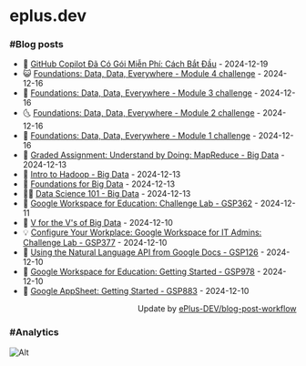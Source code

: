 # eplus.dev

### #Blog posts

<!-- BLOG-POST-LIST:START -->
 - 🧰 [GitHub Copilot Đã Có Gói Miễn Phí: Cách Bắt Đầu](https://eplus.dev/github-copilot-da-co-goi-mien-phi-cach-bat-dau) - 2024-12-19
 - 😺 [Foundations: Data, Data, Everywhere - Module 4 challenge](https://eplus.dev/foundations-data-data-everywhere-module-4-challenge) - 2024-12-16
 - 🗽 [Foundations: Data, Data, Everywhere - Module 3 challenge](https://eplus.dev/foundations-data-data-everywhere-module-3-challenge) - 2024-12-16
 - 🌜 [Foundations: Data, Data, Everywhere - Module 2 challenge](https://eplus.dev/foundations-data-data-everywhere-module-2-challenge) - 2024-12-16
 - 📝 [Foundations: Data, Data, Everywhere - Module 1 challenge](https://eplus.dev/foundations-data-data-everywhere-module-1-challenge) - 2024-12-16
 - 🚀 [Graded Assignment: Understand by Doing: MapReduce - Big Data](https://eplus.dev/graded-assignment-understand-by-doing-mapreduce-big-data) - 2024-12-13
 - 💼 [Intro to Hadoop - Big Data](https://eplus.dev/intro-to-hadoop-big-data) - 2024-12-13
 - 🦣 [Foundations for Big Data](https://eplus.dev/foundations-for-big-data) - 2024-12-13
 - 👨‍🏫 [Data Science 101 - Big Data](https://eplus.dev/data-science-101-big-data) - 2024-12-13
 - 🔭 [Google Workspace for Education: Challenge Lab - GSP362](https://eplus.dev/google-workspace-for-education-challenge-lab-gsp362) - 2024-12-11
 - 🤡 [V for the V&#39;s of Big Data](https://eplus.dev/v-for-the-vs-of-big-data) - 2024-12-10
 - 💡 [Configure Your Workplace: Google Workspace for IT Admins: Challenge Lab - GSP377](https://eplus.dev/configure-your-workplace-google-workspace-for-it-admins-challenge-lab-gsp377) - 2024-12-10
 - 🦣 [Using the Natural Language API from Google Docs - GSP126](https://eplus.dev/using-the-natural-language-api-from-google-docs-gsp126) - 2024-12-10
 - 💪 [Google Workspace for Education: Getting Started - GSP978](https://eplus.dev/google-workspace-for-education-getting-started-gsp978) - 2024-12-10
 - 🤡 [Google AppSheet: Getting Started - GSP883](https://eplus.dev/google-appsheet-getting-started-gsp883) - 2024-12-10<!-- BLOG-POST-LIST:END -->

<div align="right">
  Update by <a target="_blank"
    href="https://github.com/ePlus-DEV/blog-post-workflow">ePlus-DEV/blog-post-workflow</a>
</div>

### #Analytics
![Alt](https://repobeats.axiom.co/api/embed/9990f7cddfbad8d834990b10ccad05f81ac1096f.svg "Repobeats analytics image")
